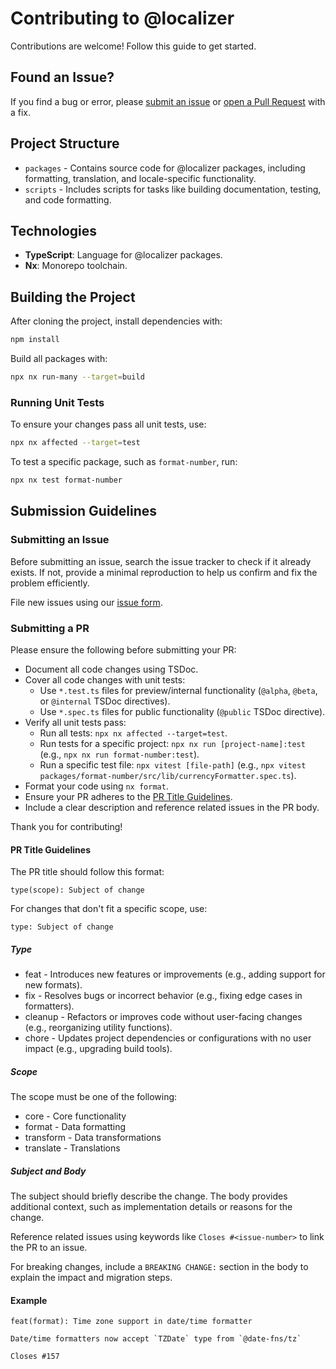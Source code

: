 # Contributing to @localizer

Contributions are welcome! Follow this guide to get started.

## Found an Issue?

If you find a bug or error, please [submit an issue](https://github.com/124c4a/localizer/issues/new/choose) or [open a Pull Request](https://github.com/124c4a/localizer/blob/master/CONTRIBUTING.md#submit-pr) with a fix.

## Project Structure

- `packages` - Contains source code for @localizer packages, including formatting, translation, and locale-specific functionality.
- `scripts` - Includes scripts for tasks like building documentation, testing, and code formatting.

## Technologies

- **TypeScript**: Language for @localizer packages.
- **Nx**: Monorepo toolchain.

## Building the Project

After cloning the project, install dependencies with:

```bash
npm install
```

Build all packages with:

```bash
npx nx run-many --target=build
```

### Running Unit Tests

To ensure your changes pass all unit tests, use:

```bash
npx nx affected --target=test
```

To test a specific package, such as `format-number`, run:

```bash
npx nx test format-number
```

## Submission Guidelines

### <a name="submit-issue"></a> Submitting an Issue

Before submitting an issue, search the issue tracker to check if it already exists. If not, provide a minimal reproduction to help us confirm and fix the problem efficiently.

File new issues using our [issue form](https://github.com/124c4a/localizer/issues/new/choose).

### <a name="submit-pr"></a> Submitting a PR

Please ensure the following before submitting your PR:

- Document all code changes using TSDoc.
- Cover all code changes with unit tests:
  - Use `*.test.ts` files for preview/internal functionality (`@alpha`, `@beta`, or `@internal` TSDoc directives).
  - Use `*.spec.ts` files for public functionality (`@public` TSDoc directive).
- Verify all unit tests pass:
  - Run all tests: `npx nx affected --target=test`.
  - Run tests for a specific project: `npx nx run [project-name]:test` (e.g., `npx nx run format-number:test`).
  - Run a specific test file: `npx vitest [file-path]` (e.g., `npx vitest packages/format-number/src/lib/currencyFormatter.spec.ts`).
- Format your code using `nx format`.
- Ensure your PR adheres to the [PR Title Guidelines](#pr-title-guidelines).
- Include a clear description and reference related issues in the PR body.

Thank you for contributing!

#### PR Title Guidelines

The PR title should follow this format:

```plain
type(scope): Subject of change
```

For changes that don't fit a specific scope, use:

```plain
type: Subject of change
```

##### Type

- feat - Introduces new features or improvements (e.g., adding support for new formats).
- fix - Resolves bugs or incorrect behavior (e.g., fixing edge cases in formatters).
- cleanup - Refactors or improves code without user-facing changes (e.g., reorganizing utility functions).
- chore - Updates project dependencies or configurations with no user impact (e.g., upgrading build tools).

##### Scope

The scope must be one of the following:

- core - Core functionality
- format - Data formatting
- transform - Data transformations
- translate - Translations

##### Subject and Body

The subject should briefly describe the change. The body provides additional context, such as implementation details or reasons for the change.

Reference related issues using keywords like `Closes #<issue-number>` to link the PR to an issue.

For breaking changes, include a `BREAKING CHANGE:` section in the body to explain the impact and migration steps.

#### Example

```plain
feat(format): Time zone support in date/time formatter

Date/time formatters now accept `TZDate` type from `@date-fns/tz`

Closes #157
```
